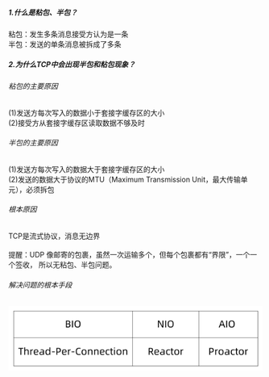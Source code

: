 ##### 1.什么是粘包、半包？
粘包：发生多条消息接受方认为是一条<br>
半包：发送的单条消息被拆成了多条
##### 2.为什么TCP中会出现半包和粘包现象？
###### 粘包的主要原因
(1)发送方每次写入的数据小于套接字缓存区的大小<br>
(2)接受方从套接字缓存区读取数据不够及时
###### 半包的主要原因
(1)发送方每次写入的数据大于套接字缓存区的大小<br>
(2)发送的数据大于协议的MTU（Maximum Transmission Unit，最大传输单元），必须拆包
###### 根本原因
TCP是流式协议，消息无边界<br><br>
提醒：UDP 像邮寄的包裹，虽然一次运输多个，但每个包裹都有“界限”，一个一个签收，
所以无粘包、半包问题。
###### 解决问题的根本手段
![avatar](/netty/png/007.png)<br>